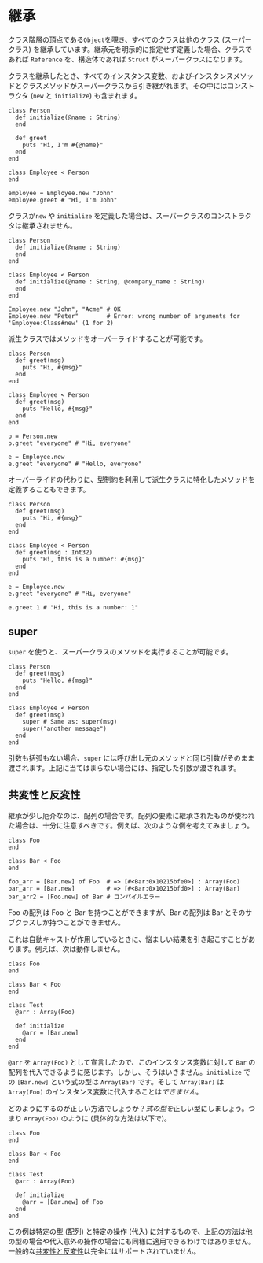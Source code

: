 # 継承

クラス階層の頂点である`Object`を覗き、すべてのクラスは他のクラス (スーパークラス) を継承しています。継承元を明示的に指定せず定義した場合、クラスであれば `Reference` を、構造体であれば `Struct` がスーパークラスになります。

クラスを継承したとき、すべてのインスタンス変数、およびインスタンスメソッドとクラスメソッドがスーパークラスから引き継がれます。その中にはコンストラクタ (`new` と `initialize`) も含まれます。

```crystal
class Person
  def initialize(@name : String)
  end

  def greet
    puts "Hi, I'm #{@name}"
  end
end

class Employee < Person
end

employee = Employee.new "John"
employee.greet # "Hi, I'm John"
```

クラスが`new` や `initialize` を定義した場合は、スーパークラスのコンストラクタは継承されません。

```crystal
class Person
  def initialize(@name : String)
  end
end

class Employee < Person
  def initialize(@name : String, @company_name : String)
  end
end

Employee.new "John", "Acme" # OK
Employee.new "Peter"        # Error: wrong number of arguments for 'Employee:Class#new' (1 for 2)
```

派生クラスではメソッドをオーバーライドすることが可能です。

```crystal
class Person
  def greet(msg)
    puts "Hi, #{msg}"
  end
end

class Employee < Person
  def greet(msg)
    puts "Hello, #{msg}"
  end
end

p = Person.new
p.greet "everyone" # "Hi, everyone"

e = Employee.new
e.greet "everyone" # "Hello, everyone"
```

オーバーライドの代わりに、型制約を利用して派生クラスに特化したメソッドを定義することもできます。

```crystal
class Person
  def greet(msg)
    puts "Hi, #{msg}"
  end
end

class Employee < Person
  def greet(msg : Int32)
    puts "Hi, this is a number: #{msg}"
  end
end

e = Employee.new
e.greet "everyone" # "Hi, everyone"

e.greet 1 # "Hi, this is a number: 1"
```

## super

`super` を使うと、スーパークラスのメソッドを実行することが可能です。

```crystal
class Person
  def greet(msg)
    puts "Hello, #{msg}"
  end
end

class Employee < Person
  def greet(msg)
    super # Same as: super(msg)
    super("another message")
  end
end
```

引数も括弧もない場合、`super` には呼び出し元のメソッドと同じ引数がそのまま渡されます。上記に当てはまらない場合には、指定した引数が渡されます。

## 共変性と反変性

継承が少し厄介なのは、配列の場合です。配列の要素に継承されたものが使われた場合は、十分に注意すべきです。例えば、次のような例を考えてみましょう。

```crystal
class Foo
end

class Bar < Foo
end

foo_arr = [Bar.new] of Foo  # => [#<Bar:0x10215bfe0>] : Array(Foo)
bar_arr = [Bar.new]         # => [#<Bar:0x10215bfd0>] : Array(Bar)
bar_arr2 = [Foo.new] of Bar # コンパイルエラー
```

Foo の配列は Foo と Bar を持つことができますが、Bar の配列は Bar とそのサブクラスしか持つことができません。

これは自動キャストが作用しているときに、悩ましい結果を引き起こすことがあります。例えば、次は動作しません。

```crystal
class Foo
end

class Bar < Foo
end

class Test
  @arr : Array(Foo)

  def initialize
    @arr = [Bar.new]
  end
end
```

`@arr` を `Array(Foo)` として宣言したので、このインスタンス変数に対して `Bar` の配列を代入できるように感じます。しかし、そうはいきません。`initialize` での `[Bar.new]` という式の型は `Array(Bar)` です。そして `Array(Bar)` は `Array(Foo)` のインスタンス変数に代入することは*できません*。

どのようにするのが正しい方法でしょうか？*式の型を*正しい型にしましょう。つまり `Array(Foo)` のように (具体的な方法は以下で)。

```crystal
class Foo
end

class Bar < Foo
end

class Test
  @arr : Array(Foo)

  def initialize
    @arr = [Bar.new] of Foo
  end
end
```

この例は特定の型 (配列) と特定の操作 (代入) に対するもので、上記の方法は他の型の場合や代入意外の操作の場合にも同様に適用できるわけではありません。一般的な[共変性と反変性][1]は完全にはサポートされていません。

[1]: https://en.wikipedia.org/wiki/Covariance_and_contravariance_%28computer_science%29
